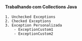 #### Trabalhando com Collections Java

    1. Unchecked Exceptions
    2. Checked Exceptions
    3. Exception Personalizada
        - ExceptionCustom1
        - ExceptionCustom2